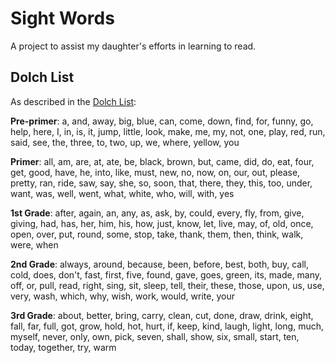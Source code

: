 # Sight Words

A project to assist my daughter's efforts in learning to read.

## Dolch List

As described in the [Dolch List](http://en.wikipedia.org/wiki/Dolch_word_list):

**Pre-primer**: a, and, away, big, blue, can, come, down, find, for, funny, go,
  help, here, I, in, is, it, jump, little, look, make, me, my, not, one, play,
  red, run, said, see, the, three, to, two, up, we, where, yellow, you

**Primer**: all, am, are, at, ate, be, black, brown, but, came, did, do, eat, four,
  get, good, have, he, into, like, must, new, no, now, on, our, out, please,
  pretty, ran, ride, saw, say, she, so, soon, that, there, they, this, too,
  under, want, was, well, went, what, white, who, will, with, yes

**1st Grade**: after, again, an, any, as, ask, by, could, every, fly, from, give,
  giving, had, has, her, him, his, how, just, know, let, live, may, of, old,
  once, open, over, put, round, some, stop, take, thank, them, then, think,
  walk, were, when

**2nd Grade**: always, around, because, been, before, best, both, buy, call, cold,
  does, don't, fast, first, five, found, gave, goes, green, its, made, many,
  off, or, pull, read, right, sing, sit, sleep, tell, their, these, those,
  upon, us, use, very, wash, which, why, wish, work, would, write, your

**3rd Grade**: about, better, bring, carry, clean, cut, done, draw, drink, eight,
  fall, far, full, got, grow, hold, hot, hurt, if, keep, kind, laugh, light,
  long, much, myself, never, only, own, pick, seven, shall, show, six, small,
  start, ten, today, together, try, warm
